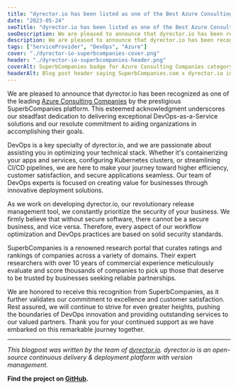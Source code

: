 ```yaml
---
title: "dyrector.io has been listed as one of the Best Azure Consulting Companies by SuperbCompanies"
date: "2023-05-24"
seoTitle: "dyrector.io has been listed as one of the Best Azure Consulting Companies by SuperbCompanies | dyrector.io"
seoDescription: We are pleased to announce that dyrector.io has been recognized as one of the leading Azure Consulting Companies by the prestigious SuperbCompanies platform.
description: We are pleased to announce that dyrector.io has been recognized as one of the leading Azure Consulting Companies by the prestigious SuperbCompanies platform.
tags: ["ServiceProvider", "DevOps", "Azure"]
cover: "./dyrector-io-superbcompanies-cover.png"
header: "./dyrector-io-superbcompanies-header.png"
coverAlt: SuperbCompanies badge for Azure Consulting Companies category with Gopher wearing a pilot's hat.
headerAlt: Blog post header saying SuperbCompanies.com x dyrector.io in Service Proviced category.
---
```


We are pleased to announce that dyrector.io has been recognized as one of the leading [Azure Consulting Companies](https://superbcompanies.com/categories/azure-consulting-companies/) by the prestigious SuperbCompanies platform. This esteemed acknowledgment underscores our steadfast dedication to delivering exceptional DevOps-as-a-Service solutions and our resolute commitment to aiding organizations in accomplishing their goals.

DevOps is a key specialty of dyrector.io, and we are passionate about assisting you in optimizing your technical stack. Whether it's containerizing your apps and services, configuring Kubernetes clusters, or streamlining CI/CD pipelines, we are here to make your journey toward higher efficiency, customer satisfaction, and secure applications seamless. Our team of DevOps experts is focused on creating value for businesses through innovative deployment solutions.

As we work on developing dyrector.io, our revolutionary release management tool, we constantly prioritize the security of your business. We firmly believe that without secure software, there cannot be a secure business, and vice versa. Therefore, every aspect of our workflow optimization and DevOps practices are based on solid security standards.

SuperbCompanies is a renowned research portal that curates ratings and rankings of companies across a variety of domains. Their expert researchers with over 10 years of commercial experience meticulously evaluate and score thousands of companies to pick up those that deserve to be trusted by businesses seeking reliable partnerships.

We are honored to receive this recognition from SuperbCompanies, as it further validates our commitment to excellence and customer satisfaction. Rest assured, we will continue to strive for even greater heights, pushing the boundaries of DevOps innovation and providing outstanding services to our valued partners. Thank you for your continued support as we have embarked on this remarkable journey together.

---

_This blogpost was written by the team of [dyrector.io](https://dyrectorio.com). dyrector.io is an open-source continuous delivery & deployment platform with version management._

**Find the project on [GitHub](https://github.com/dyrector-io/dyrectorio/).**
